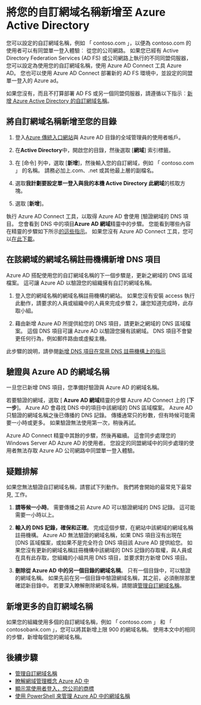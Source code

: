 <properties
    pageTitle="新增您的自訂網域名稱並設定 [同盟登入到 Azure Active Directory |Microsoft Azure"
    description="如何將您公司的網域名稱新增至 Azure Active Directory，以及如何設定同盟登入 Azure Active Directory 與內部部署同盟方案之間。"
    services="active-directory"
    documentationCenter=""
    authors="jeffsta"
    manager="femila"
    editor=""/>

<tags
    ms.service="active-directory"
    ms.workload="identity"
    ms.tgt_pltfrm="na"
    ms.devlang="na"
    ms.topic="get-started-article"
    ms.date="10/04/2016"
    ms.author="curtand;jeffsta"/>

# <a name="add-your-custom-domain-name-to-azure-active-directory"></a>將您的自訂網域名稱新增至 Azure Active Directory

您可以設定的自訂網域名稱，例如 「 contoso.com 」，以便為 contoso.com 的使用者可以有同盟單一登入體驗︰ 從您的公司網路。 如果您已經有 Active Directory Federation Services (AD FS) 或公司網路上執行的不同同盟伺服器，您可以設定為使用您的自訂網域名稱，使用 Azure AD Connect 工具 Azure AD。 您也可以使用 Azure AD Connect 部署新的 AD FS 環境中，並設定的同盟單一登入的 Azure ad。

如果您沒有，而且不打算部署 AD FS 或另一個同盟伺服器，請遵循以下指示︰[新增 Azure Active Directory 的自訂網域名稱](active-directory-add-domain.md)。

## <a name="add-a-custom-domain-name-to-your-directory"></a>將自訂網域名稱新增至您的目錄

1. 登入[Azure 傳統入口網站](https://manage.windowsazure.com/)與 Azure AD 目錄的全域管理員的使用者帳戶。

2. 在**Active Directory**中，開啟您的目錄，然後選取 [**網域**] 索引標籤。

3. 在 [命令] 列中，選取 [**新增**]，然後輸入您的自訂網域，例如 「 contoso.com 」 的名稱。 請務必加上.com、.net 或其他最上層的副檔名。

4. 選取**我計劃要設定單一登入與我的本機 Active Directory 此網域**的核取方塊。

5. 選取 [**新增**]。

執行 Azure AD Connect 工具，以取得 Azure AD 會使用 [驗證網域的 DNS 項目。 您會看到 DNS 中的項目**Azure AD 網域**精靈中的步驟。 您能看到哪些內容在精靈的步驟如下所示[的這些指示](active-directory-aadconnect-get-started-custom.md#verify-the-azure-ad-domain-selected-for-federation)。 如果您沒有 Azure AD Connect 工具，您可以[在此下載](http://go.microsoft.com/fwlink/?LinkId=615771)。

## <a name="add-the-dns-entry-at-the-domain-name-registrar-for-the-domain"></a>在該網域的網域名稱註冊機構新增 DNS 項目

Azure AD 搭配使用您的自訂網域名稱的下一個步驟是，更新之網域的 DNS 區域檔案。 這可讓 Azure AD 以驗證您的組織擁有自訂的網域名稱。

1. 登入您的網域名稱的網域名稱註冊機構的網站。 如果您沒有安裝 access 執行此動作，請要求的人員或組織中的人員來完成步驟 2，讓您知道完成時，此存取小組。

2. 藉由新增 Azure AD 所提供給您的 DNS 項目，請更新之網域的 DNS 區域檔案。 這個 DNS 項目可讓 Azure AD 以驗證您擁有該網域。 DNS 項目不會變更任何行為，例如郵件路由或虛擬主機。

此步驟的說明，請參閱[新增 DNS 項目在常用 DNS 註冊機構上的指示](https://support.office.com/article/Create-DNS-records-for-Office-365-when-you-manage-your-DNS-records-b0f3fdca-8a80-4e8e-9ef3-61e8a2a9ab23/)

## <a name="verify-the-domain-name-with-azure-ad"></a>驗證與 Azure AD 的網域名稱

一旦您已新增 DNS 項目，您準備好驗證與 Azure AD 的網域名稱。

若要驗證的網域，選取 [ **Azure AD 網域**精靈的步驟 Azure AD Connect 上的 [**下一步**]。 Azure AD 會尋找 DNS 中的項目中該網域的 DNS 區域檔案。 Azure AD 只驗證的網域名稱之後已傳播的 DNS 記錄。 傳播通常只的秒數，但有時候可能需要一小時或更多。 如果驗證無法使用第一次，稍後再試。

Azure AD Connect 精靈中其餘的步驟，然後再繼續。 這會同步處理您的 Windows Server AD Azure AD 的使用者。 您設定的同盟網域中的同步處理的使用者無法存取 Azure AD 公司網路中同盟單一登入體驗。

## <a name="troubleshooting"></a>疑難排解

如果您無法驗證自訂網域名稱，請嘗試下列動作。 我們將會開始的最常見下最常見, 工作。

1.  **請等候一小時**。 需要傳播之前 Azure AD 可以驗證網域的 DNS 記錄。 這可能需要一小時以上。

2.  **輸入的 DNS 記錄，確保和正確**。 完成這個步驟，在網站中該網域的網域名稱註冊機構。 Azure AD 無法驗證的網域名稱，如果 DNS 項目沒有出現在 [DNS 區域檔案，或如果不是完全符合 DNS 項目該 Azure AD 提供給您。 如果您沒有更新的網域名稱註冊機構中該網域的 DNS 記錄的存取權，與人員或在具有此存取，您組織的小組共用 DNS 項目，並要求對方新增 DNS 項目。

3.  **刪除從 Azure AD 中的另一個目錄的網域名稱**。 只有一個目錄中，可以驗證的網域名稱。 如果先前在另一個目錄中驗證網域名稱，其之前，必須刪除那里確認新目錄中。 若要深入瞭解刪除網域名稱，請閱讀[管理自訂網域名稱](active-directory-add-manage-domain-names.md)。

## <a name="add-more-custom-domain-names"></a>新增更多的自訂網域名稱

如果您的組織使用多個的自訂網域名稱，例如 「 contoso.com 」 和 「 contosobank.com 」，您可以將其新增上限 900 的網域名稱。 使用本文中的相同的步驟，新增每個您的網域名稱。

## <a name="next-steps"></a>後續步驟

-   [管理自訂網域名稱](active-directory-add-manage-domain-names.md)
-   [瞭解網域管理概念 Azure AD 中](active-directory-add-domain-concepts.md)
-   [顯示當使用者登入，您公司的商標](active-directory-add-company-branding.md)
-   [使用 PowerShell 來管理 Azure AD 中的網域名稱](https://msdn.microsoft.com/library/azure/e1ef403f-3347-4409-8f46-d72dafa116e0#BKMK_ManageDomains)
